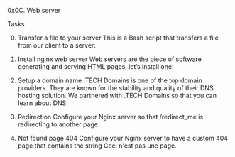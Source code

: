 0x0C. Web server

Tasks

0. Transfer a file to your server
This is a Bash script that transfers a file from our client to a server:

1. Install nginx web server
Web servers are the piece of software generating and serving HTML pages, let’s install one!

2. Setup a domain name
.TECH Domains is one of the top domain providers. They are known for the stability and quality of their DNS hosting solution. We partnered with .TECH Domains so that you can learn about DNS.

3. Redirection
Configure your Nginx server so that /redirect_me is redirecting to another page.

4. Not found page 404
Configure your Nginx server to have a custom 404 page that contains the string Ceci n'est pas une page.
